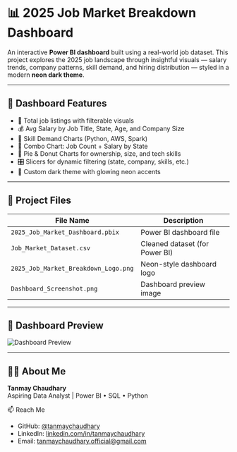 # 📊 2025 Job Market Breakdown Dashboard

An interactive **Power BI dashboard** built using a real-world job dataset. This project explores the 2025 job landscape through insightful visuals — salary trends, company patterns, skill demand, and hiring distribution — styled in a modern **neon dark theme**.

---

## 🧩 Dashboard Features

- 🎯 Total job listings with filterable visuals
- 💰 Avg Salary by Job Title, State, Age, and Company Size
- 🧠 Skill Demand Charts (Python, AWS, Spark)
- 📍 Combo Chart: Job Count + Salary by State
- 🍩 Pie & Donut Charts for ownership, size, and tech skills
- 🎛️ Slicers for dynamic filtering (state, company, skills, etc.)
- 🎨 Custom dark theme with glowing neon accents

---

## 📁 Project Files

| File Name                              | Description                        |
|----------------------------------------|------------------------------------|
| `2025_Job_Market_Dashboard.pbix`       | Power BI dashboard file            |
| `Job_Market_Dataset.csv`               | Cleaned dataset (for Power BI)     |
| `2025_Job_Market_Breakdown_Logo.png`   | Neon-style dashboard logo          |
| `Dashboard_Screenshot.png`             | Dashboard preview image            |

---

## 📸 Dashboard Preview

![Dashboard Preview](Dashboard_Screenshot.png)

---

## 👨‍💻 About Me

**Tanmay Chaudhary**  
Aspiring Data Analyst | Power BI • SQL • Python  

📫 Reach Me  
- GitHub: [@tanmaychaudhary](https://github.com/tanmaychaudhary)  
- LinkedIn: [linkedin.com/in/tanmaychaudhary](https://www.linkedin.com/in/tanmaychaudhary)  
- Email: tanmaychaudhary.official@gmail.com


